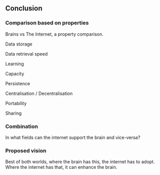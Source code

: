 ## Conclusion

### Comparison based on properties
Brains vs The Internet, a property comparison.

Data storage

Data retrieval speed

Learning

Capacity

Persistence

Centralisation / Decentralisation

Portability

Sharing

### Combination
In what fields can the internet support the brain and vice-versa?

### Proposed vision
Best of both worlds, where the brain has this, the internet has to adopt. Where the internet has that, it can enhance the brain.
